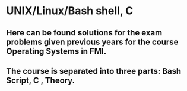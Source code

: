# UNIX/Linux/Bash shell, C

## Here can be found solutions for the exam problems given previous years for the course Operating Systems in FMI.
## The course is separated into three parts: Bash Script, C , Theory.
